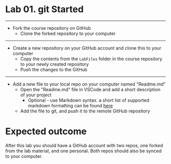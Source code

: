 # Lab 01. git Started

---

- Fork the course repository on GitHub
  - Clone the forked repository to your computer

---

- Create a new repository on your GitHub account and clone this to your computer
  - Copy the contents from the `LabFiles` folder in the course repository to your newly created repository
  - Push the changes to the GitHub

---

- Add a new file to your local repo on your computer named "Readme.md"
  - Open the "Readme.md" file in VSCode and add a short description of your project
    - Optional - use Markdown syntax. a short list of supported markdown formatting can be found [here](https://docs.github.com/en/get-started/writing-on-github/getting-started-with-writing-and-formatting-on-github/basic-writing-and-formatting-syntax)
  - Add the file to git, and push it to the remote GitHub repository

# Expected outcome

After this lab you should have a GitHub account with two repos, one forked from the lab material, and one personal. Both repos should also be synced to your computer.
